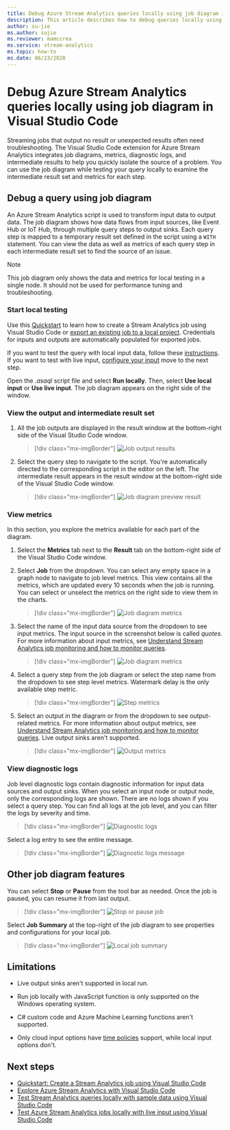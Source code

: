 ```yaml
---
title: Debug Azure Stream Analytics queries locally using job diagram in Visual Studio Code
description: This article describes how to debug queries locally using job diagram in the Azure Stream Analytics extension for Visual Studio Code.
author: su-jie
ms.author: sujie
ms.reviewer: mamccrea
ms.service: stream-analytics
ms.topic: how-to
ms.date: 06/23/2020
---
```


# Debug Azure Stream Analytics queries locally using job diagram in Visual Studio Code

Streaming jobs that output no result or unexpected results often need troubleshooting. The Visual Studio Code extension for Azure Stream Analytics integrates job diagrams, metrics, diagnostic logs, and intermediate results to help you quickly isolate the source of a problem. You can use the job diagram while testing your query locally to examine the intermediate result set and metrics for each step.

## Debug a query using job diagram

An Azure Stream Analytics script is used to transform input data to output data. The job diagram shows how data flows from input sources, like Event Hub or IoT Hub, through multiple query steps to output sinks. Each query step is mapped to a temporary result set defined in the script using a `WITH` statement. You can view the data as well as metrics of each query step in each intermediate result set to find the source of an issue.

> [!NOTE]
> This job diagram only shows the data and metrics for local testing in a single node. It should not be used for performance tuning and troubleshooting.

### Start local testing

Use this [Quickstart](quick-create-visual-studio-code.md) to learn how to create a Stream Analytics job using Visual Studio Code or [export an existing job to a local project](visual-studio-code-explore-jobs.md). Credentials for inputs and outputs are automatically populated for exported jobs.

If you want to test the query with local input data, follow these [instructions](visual-studio-code-local-run.md). If you want to test with live input, [configure your input](stream-analytics-add-inputs.md) move to the next step. 

Open the *\.asaql* script file and select **Run locally**. Then, select **Use local input** or **Use live input**. The job diagram appears on the right side of the window.

### View the output and intermediate result set  

1. All the job outputs are displayed in the result window at the bottom-right side of the Visual Studio Code window.

   > [!div class="mx-imgBorder"]
   > ![Job output results](./media/debug-locally-using-job-diagram-vs-code/job-output-results.png)

2. Select the query step to navigate to the script. You're automatically directed to the corresponding script in the editor on the left. The intermediate result appears in the result window at the bottom-right side of the Visual Studio Code window.

   > [!div class="mx-imgBorder"]
   > ![Job diagram preview result](./media/debug-locally-using-job-diagram-vs-code/preview-result.png)

### View metrics

In this section, you explore the metrics available for each part of the diagram.

1. Select the **Metrics** tab next to the **Result** tab on the bottom-right side of the Visual Studio Code window.

2. Select **Job** from the dropdown. You can select any empty space in a graph node to navigate to job level metrics. This view contains all the metrics, which are updated every 10 seconds when the job is running. You can select or unselect the metrics on the right side to view them in the charts.

   > [!div class="mx-imgBorder"]
   > ![Job diagram metrics](./media/debug-locally-using-job-diagram-vs-code/job-metrics.png)

3. Select the name of the input data source from the dropdown to see input metrics. The input source in the screenshot below is called *quotes*. For more information about input metrics, see [Understand Stream Analytics job monitoring and how to monitor queries](stream-analytics-monitoring.md).

   > [!div class="mx-imgBorder"]
   > ![Job diagram metrics](./media/debug-locally-using-job-diagram-vs-code/input-metrics.png)

4. Select a query step from the job diagram or select the step name from the dropdown to see step level metrics. Watermark delay is the only available step metric.

   > [!div class="mx-imgBorder"]
   > ![Step metrics](./media/debug-locally-using-job-diagram-vs-code/step-metrics.png)

5. Select an output in the diagram or from the dropdown to see output-related metrics. For more information about output metrics, see [Understand Stream Analytics job monitoring and how to monitor queries](stream-analytics-monitoring.md). Live output sinks aren't supported.

   > [!div class="mx-imgBorder"]
   > ![Output metrics](./media/debug-locally-using-job-diagram-vs-code/output-metrics.png)

### View diagnostic logs

Job level diagnostic logs contain diagnostic information for input data sources and output sinks. When you select an input node or output node, only the corresponding logs are shown. There are no logs shown if you select a query step. You can find all logs at the job level, and you can filter the logs by severity and time.

   > [!div class="mx-imgBorder"]
   > ![Diagnostic logs](./media/debug-locally-using-job-diagram-vs-code/diagnostic-logs.png)

   Select a log entry to see the entire message.

   > [!div class="mx-imgBorder"]
   > ![Diagnostic logs message](./media/debug-locally-using-job-diagram-vs-code/diagnostic-logs-message.png)


## Other job diagram features

You can select **Stop** or **Pause** from the tool bar as needed. Once the job is paused, you can resume it from last output.

> [!div class="mx-imgBorder"]
> ![Stop or pause job](./media/debug-locally-using-job-diagram-vs-code/stop-pause-job.png)

Select **Job Summary** at the top-right of the job diagram to see properties and configurations for your local job.

> [!div class="mx-imgBorder"]
> ![Local job summary](./media/debug-locally-using-job-diagram-vs-code/job-summary.png)

## Limitations

* Live output sinks aren't supported in local run.

* Run job locally with JavaScript function is only supported on the Windows operating system.

* C# custom code and Azure Machine Learning functions aren't supported. 

* Only cloud input options have [time policies](stream-analytics-out-of-order-and-late-events.md) support, while local input options don't.

## Next steps

* [Quickstart: Create a Stream Analytics job using Visual Studio Code](quick-create-visual-studio-code.md)
* [Explore Azure Stream Analytics with Visual Studio Code](visual-studio-code-explore-jobs.md)
* [Test Stream Analytics queries locally with sample data using Visual Studio Code](visual-studio-code-local-run.md)
* [Test Azure Stream Analytics jobs locally with live input using Visual Studio Code](visual-studio-code-local-run-live-input.md)
